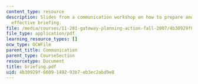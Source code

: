 ```yaml
---
content_type: resource
description: Slides from a communication workshop on how to prepare and deliver an
  effective briefing.
file: /media/courses/11-201-gateway-planning-action-fall-2007/4b30929f6609149293b7eb3ec2abd9e8_briefing.pdf
file_type: application/pdf
learning_resource_types: []
ocw_type: OCWFile
parent_title: Communication
parent_type: CourseSection
resourcetype: Document
title: briefing.pdf
uid: 4b30929f-6609-1492-93b7-eb3ec2abd9e8
---
```

